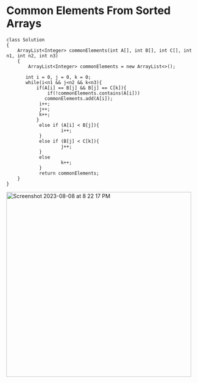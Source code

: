 # Common Elements From Sorted Arrays
```
class Solution
{
    ArrayList<Integer> commonElements(int A[], int B[], int C[], int n1, int n2, int n3) 
    {
        ArrayList<Integer> commonElements = new ArrayList<>();

       int i = 0, j = 0, k = 0;
       while(i<n1 && j<n2 && k<n3){
           if(A[i] == B[j] && B[j] == C[k]){
               if(!commonElements.contains(A[i]))
              commonElements.add(A[i]);
            i++;
            j++;
            k++;
           }
            else if (A[i] < B[j]){
                    i++;
            } 
            else if (B[j] < C[k]){
                    j++;
            }
            else 
                    k++;
            }
            return commonElements;
    }
}
```
<img width="485" alt="Screenshot 2023-08-08 at 8 22 17 PM" src="https://github.com/Abhi-Codehub/DSA-/assets/111800760/de1a5173-80cc-4b94-bc61-9a9fe72438d9">


